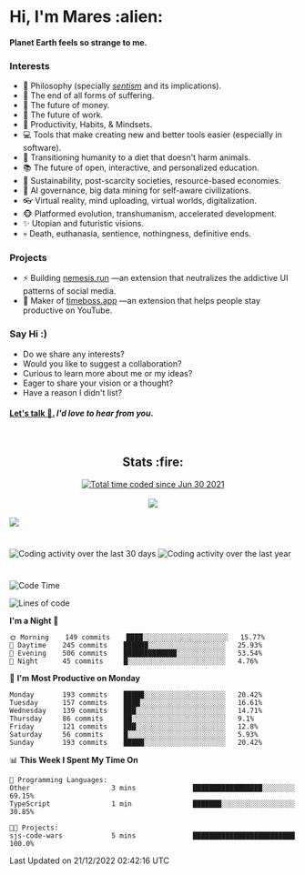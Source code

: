<h1>Hi, I'm Mares :alien:</h1>

#### Planet Earth feels so strange to me.

### **Interests**

- 🌊 Philosophy (specially [_sentism_][sentismmedium] and its implications).
- 🎯 The end of all forms of suffering.
- 💸 The future of money.
- 💼 The future of work.
- 🧠 Productivity, Habits, & Mindsets.
- 💻 Tools that make creating new and better tools easier (especially in software).
- 🥗 Transitioning humanity to a diet that doesn't harm animals.
- 📚 The future of open, interactive, and personalized education.
- 🌱 Sustainability, post-scarcity societies, resource-based economies.
- 🤖 AI governance, big data mining for self-aware civilizations.
- 👓 Virtual reality, mind uploading, virtual worlds, digitalization.
- 🐵 Platformed evolution, transhumanism, accelerated development.
- ✨ Utopian and futuristic visions.
- 💀 Death, euthanasia, sentience, nothingness, definitive ends.


### **Projects**

- ⚡ Building [nemesis.run](https://chrome.google.com/webstore/detail/nemesis-%E2%80%93-humane-design-f/blfbbifgjgikekfochleknjcopefifgo?hl=en) —an extension that neutralizes the addictive UI patterns of social media.
- 💎 Maker of [timeboss.app](https://timeboss.app) —an extension that helps people stay productive on YouTube.


### **Say Hi :)**

- Do we share any interests?
- Would you like to suggest a collaboration?
- Curious to learn more about me or my ideas?
- Eager to share your vision or a thought?
- Have a reason I didn't list?

#### [Let's talk :wave:.](mailto:mareszhar@gmail.com) _I'd love to hear from you_.

[sentismmedium]: https://medium.com/@mareszhar/born-a-prisoner-a-reflection-about-life-its-struggles-and-a-plan-to-escape-d8566ce9b026

<br>

<h2 align="center">Stats :fire:</h2>

<div align="center">
  <a href="https://wakatime.com/@cfdc0e0d-4860-4b62-9ff0-cb659185525e">
    <img src="https://wakatime.com/badge/user/cfdc0e0d-4860-4b62-9ff0-cb659185525e.svg" alt="Total time coded since Jun 30 2021" />
  </a>
</div>

<br>

<!-- 
Add or remove this: 
&dates=B1AAB3FF 
...or this...
&date_format=M%20j%5B%2C%20Y%5D
from the *streak stats URL below* if they get bugged and aren't updating: 
-->

<div align="center">
  <img src="https://github-readme-streak-stats.herokuapp.com?user=mareszhar&theme=black-ice&hide_border=true&stroke=FFFFFF15&ring=DF8FFE&fire=DF8FFE&currStreakLabel=DF8FFE&background=1A232A&currStreakNum=86FFAB&dates=B1AAB3FF&date_format=M%20j%5B%2C%20Y%5D">
</div>

<br>

<img src="https://activity-graph.herokuapp.com/graph?username=mareszhar&theme=nord&bg_color=00000000&color=979797&line=DF8FFE&point=00000000&area=true&hide_border=true">

<br>

<h1></h1>

<img src="https://wakatime.com/share/@mares/5df0ff02-9c79-41b4-b540-51dc9c65a57b.svg" alt="Coding activity over the last 30 days" />
<img src="https://wakatime.com/share/@mares/ea89ba71-f374-40af-930c-e0655909fe37.svg" alt="Coding activity over the last year" />

<h1></h1>

<!--START_SECTION:waka-->
![Code Time](http://img.shields.io/badge/Code%20Time-631%20hrs%203%20mins-blue)

![Lines of code](https://img.shields.io/badge/From%20Hello%20World%20I%27ve%20Written-168%20Thousand%20lines%20of%20code-blue)

**I'm a Night 🦉** 

```text
🌞 Morning    149 commits    ████░░░░░░░░░░░░░░░░░░░░░   15.77% 
🌆 Daytime    245 commits    ██████░░░░░░░░░░░░░░░░░░░   25.93% 
🌃 Evening    506 commits    █████████████░░░░░░░░░░░░   53.54% 
🌙 Night      45 commits     █░░░░░░░░░░░░░░░░░░░░░░░░   4.76%

```
📅 **I'm Most Productive on Monday** 

```text
Monday       193 commits    █████░░░░░░░░░░░░░░░░░░░░   20.42% 
Tuesday      157 commits    ████░░░░░░░░░░░░░░░░░░░░░   16.61% 
Wednesday    139 commits    ███░░░░░░░░░░░░░░░░░░░░░░   14.71% 
Thursday     86 commits     ██░░░░░░░░░░░░░░░░░░░░░░░   9.1% 
Friday       121 commits    ███░░░░░░░░░░░░░░░░░░░░░░   12.8% 
Saturday     56 commits     █░░░░░░░░░░░░░░░░░░░░░░░░   5.93% 
Sunday       193 commits    █████░░░░░░░░░░░░░░░░░░░░   20.42%

```


📊 **This Week I Spent My Time On** 

```text
💬 Programming Languages: 
Other                    3 mins              █████████████████░░░░░░░░   69.15% 
TypeScript               1 min               ███████░░░░░░░░░░░░░░░░░░   30.85%

🐱‍💻 Projects: 
sjs-code-wars            5 mins              █████████████████████████   100.0%

```


 Last Updated on 21/12/2022 02:42:16 UTC
<!--END_SECTION:waka-->
